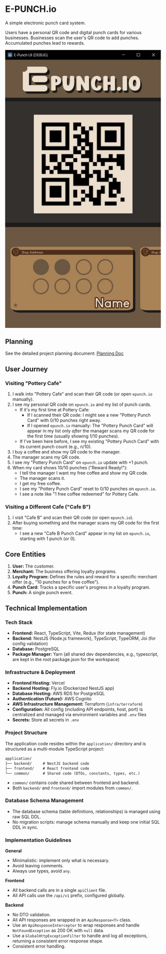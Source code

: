 # E-PUNCH.io

A simple electronic punch card system.

Users have a personal QR code and digital punch cards for various businesses. Businesses scan the user's QR code to add punches. Accumulated punches lead to rewards.

![E-PUNCH.io System Overview](image.png)

## Planning

See the detailed project planning document: [Planning Doc](https://docs.google.com/document/d/1aP9CDDbN2PSN6AypOyp7pGCODV2ZQdApm9iQcMuSTGI/edit?tab=t.0#heading=h.bmch098gxbif)

## User Journey

### Visiting "Pottery Cafe"

1.  I walk into "Pottery Cafe" and scan their QR code (or open `epunch.io` manually).
2.  I see my personal QR code on `epunch.io` and my list of punch cards.
    *   If it's my first time at Pottery Cafe:
        *   If I scanned their QR code: I might see a new "Pottery Punch Card" with 0/10 punches right away.
        *   If I opened `epunch.io` manually: The "Pottery Punch Card" will appear in my list only *after* the manager scans my QR code for the first time (usually showing 1/10 punches).
    *   If I've been here before, I see my existing "Pottery Punch Card" with its current punch count (e.g., n/10).
3.  I buy a coffee and show my QR code to the manager.
4.  The manager scans my QR code.
5.  I see my "Pottery Punch Card" on `epunch.io` update with +1 punch.
6.  When my card shows 10/10 punches ("Reward Ready!"):
    *   I tell the manager I want my free coffee and show my QR code.
    *   The manager scans it.
    *   I get my free coffee.
    *   I see my "Pottery Punch Card" reset to 0/10 punches on `epunch.io`.
    *   I see a note like "1 free coffee redeemed" for Pottery Cafe.

### Visiting a Different Cafe ("Cafe B")

1.  I visit "Cafe B" and scan their QR code (or open `epunch.io`).
2.  After buying something and the manager scans my QR code for the first time:
    *   I see a new "Cafe B Punch Card" appear in my list on `epunch.io`, starting with 1 punch (or 0).

## Core Entities

1.  **User:** The customer.
2.  **Merchant:** The business offering loyalty programs.
3.  **Loyalty Program:** Defines the rules and reward for a specific merchant offer (e.g., "10 punches for a free coffee").
4.  **Punch Card:** Tracks a specific user's progress in a loyalty program.
5.  **Punch:** A single punch event.

## Technical Implementation

### Tech Stack
* **Frontend:** React, TypeScript, Vite, Redux (for state management)
* **Backend:** NestJS (Node.js framework), TypeScript, TypeORM, Joi (for config validation)
* **Database:** PostgreSQL
* **Package Manager:** Yarn (all shared dev dependencies, e.g., typescript, are kept in the root package.json for the workspace)

### Infrastructure & Deployment
* **Frontend Hosting:** Vercel
* **Backend Hosting:** Fly.io (Dockerized NestJS app)
* **Database Hosting:** AWS RDS for PostgreSQL
* **Authentication (Future):** AWS Cognito
* **AWS Infrastructure Management:** Terraform (`infra/terraform`)
* **Configuration:** All config (including API endpoints, host, port) is centralized and managed via environment variables and `.env` files
* **Secrets:** Store all secrets in `.env`

### Project Structure

The application code resides within the `application/` directory and is structured as a multi-module TypeScript project:

```
application/
├── backend/     # NestJS backend code
├── frontend/    # React frontend code
└── common/      # Shared code (DTOs, constants, types, etc.)
```
* `common/` contains code shared between frontend and backend.
* Both `backend/` and `frontend/` import modules from `common/`.

### Database Schema Management
* The database schema (table definitions, relationships) is managed using raw SQL DDL.
* No migration scripts: manage schema manually and keep one initial SQL DDL in sync.

### Implementation Guidelines

**General**
- Minimalistic: implement only what is necessary.
- Avoid leaving comments.
- Always use types, avoid `any`.

**Frontend**
- All backend calls are in a single `apiClient` file.
- All API calls use the `/api/v1` prefix, configured globally.

**Backend**
- No DTO validation.
- All API responses are wrapped in an `ApiResponse<T>` class.
- Use an `ApiResponseInterceptor` to wrap responses and handle `NotFoundException` as 200 OK with `null` data.
- Use a `GlobalHttpExceptionFilter` to handle and log all exceptions, returning a consistent error response shape.
- Consistent error handling.
